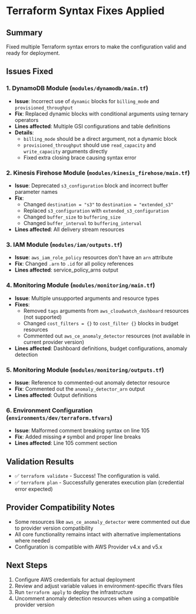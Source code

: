 # Terraform Syntax Fixes Applied

## Summary
Fixed multiple Terraform syntax errors to make the configuration valid and ready for deployment.

## Issues Fixed

### 1. DynamoDB Module (`modules/dynamodb/main.tf`)
- **Issue**: Incorrect use of `dynamic` blocks for `billing_mode` and `provisioned_throughput`
- **Fix**: Replaced dynamic blocks with conditional arguments using ternary operators
- **Lines affected**: Multiple GSI configurations and table definitions
- **Details**: 
  - `billing_mode` should be a direct argument, not a dynamic block
  - `provisioned_throughput` should use `read_capacity` and `write_capacity` arguments directly
  - Fixed extra closing brace causing syntax error

### 2. Kinesis Firehose Module (`modules/kinesis_firehose/main.tf`)
- **Issue**: Deprecated `s3_configuration` block and incorrect buffer parameter names
- **Fix**: 
  - Changed `destination = "s3"` to `destination = "extended_s3"`
  - Replaced `s3_configuration` with `extended_s3_configuration`
  - Changed `buffer_size` to `buffering_size`
  - Changed `buffer_interval` to `buffering_interval`
- **Lines affected**: All delivery stream resources

### 3. IAM Module (`modules/iam/outputs.tf`)
- **Issue**: `aws_iam_role_policy` resources don't have an `arn` attribute
- **Fix**: Changed `.arn` to `.id` for all policy references
- **Lines affected**: service_policy_arns output

### 4. Monitoring Module (`modules/monitoring/main.tf`)
- **Issue**: Multiple unsupported arguments and resource types
- **Fixes**:
  - Removed `tags` arguments from `aws_cloudwatch_dashboard` resources (not supported)
  - Changed `cost_filters = {}` to `cost_filter {}` blocks in budget resources
  - Commented out `aws_ce_anomaly_detector` resources (not available in current provider version)
- **Lines affected**: Dashboard definitions, budget configurations, anomaly detection

### 5. Monitoring Module (`modules/monitoring/outputs.tf`)
- **Issue**: Reference to commented-out anomaly detector resource
- **Fix**: Commented out the `anomaly_detector_arn` output
- **Lines affected**: Output definitions

### 6. Environment Configuration (`environments/dev/terraform.tfvars`)
- **Issue**: Malformed comment breaking syntax on line 105
- **Fix**: Added missing `#` symbol and proper line breaks
- **Lines affected**: Line 105 comment section

## Validation Results
- ✅ `terraform validate` - Success! The configuration is valid.
- ✅ `terraform plan` - Successfully generates execution plan (credential error expected)

## Provider Compatibility Notes
- Some resources like `aws_ce_anomaly_detector` were commented out due to provider version compatibility
- All core functionality remains intact with alternative implementations where needed
- Configuration is compatible with AWS Provider v4.x and v5.x

## Next Steps
1. Configure AWS credentials for actual deployment
2. Review and adjust variable values in environment-specific tfvars files
3. Run `terraform apply` to deploy the infrastructure
4. Uncomment anomaly detection resources when using a compatible provider version